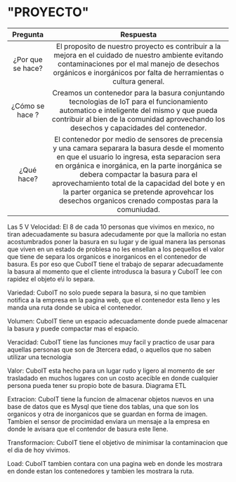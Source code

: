 #       "PROYECTO"
|Pregunta | Respuesta |
 |:---:   |:---:|
|¿Por que se hace? | El proposito de nuestro proyecto es contribuir a la mejora en el cuidado de nuestro ambiente evitando contaminaciones por el mal manejo de desechos orgánicos e inorgánicos por falta de herramientas o cultura general. |
| ¿Cómo se hace ? | Creamos un contenedor para la basura conjuntando tecnologias de IoT para el funcionamiento automatico e inteligente del mismo y que pueda contribuir al bien de la comunidad aprovechando los desechos y capacidades del contenedor. |
|¿Qué hace? | El contenedor por medio de sensores de precensia y una camara separara la basura desde el momento en que el usuario lo ingresa, esta separacion sera en orgánica e inorgánica, en la parte inorgánica se debera compactar la basura para el aprovechamiento total de la capacidad del bote y en la parter organica se pretende aprovehcar los desechos organicos crenado compostas para la comuniudad. |



Las 5 V
Velocidad: El 8 de cada 10 personas que vivimos en mexico, no tiran 
adecuadamente su basura adecudamente por que la malloria no estan acostumbrados
poner la basura en su lugar y de igual manera las personas que
viven en un estado de problesa no les ensellan a los pequellos el valor que
tiene de separa los organicos e inorganicos en el contenedor de basura. Es 
por eso que CuboIT tiene el trabajo de separar adecuadamente la basura al 
momento que el cliente introdusca la basura y CuboIT lee con rapidez el objeto
e\i lo separa. 

Variedad: CuboIT no solo puede separa la basura, si no que tambien notifica 
a la empresa en la pagina web, que el contenedor esta lleno y les manda una ruta 
donde se ubica el contenedor.

Volumen: CuboIT tiene un espacio adecuadamente donde puede almacenar la basura 
y puede compactar mas el espacio.

Veracidad: CuboIT tiene las funciones muy facil y practico de usar para aquellas 
personas que son de 3tercera edad, o aquellos que no saben utilizar una tecnologia

Valor: CuboIT esta hecho para un lugar rudo y ligero al momento de ser trasladado 
en muchos lugares con un costo acecible en donde cualquier persona pueda tener
su propio bote de basura.
Diagrama ETL

Extracion: CuboIT tiene la funcion de almacenar objetos nuevos en una base de 
datos que es Mysql que tiene dos tablas, una que son los organicos y otra de 
inorganicos que se guardan en forma de imagen.
Tambien el sensor de procimidad enviara un mensaje a la empresa en donde le 
avisara que el contendor de basura este llene.

Transformacion: CuboIT tiene el objetivo de minimisar la contaminacion que el 
dia de hoy vivimos.

Load: CuboIT tambien contara con una pagina web en donde les mostrara en donde 
estan los contenedores y tambien les mostrara la ruta.  
